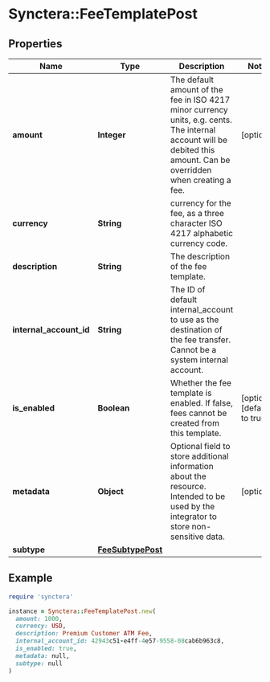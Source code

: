 # Synctera::FeeTemplatePost

## Properties

| Name | Type | Description | Notes |
| ---- | ---- | ----------- | ----- |
| **amount** | **Integer** | The default amount of the fee in ISO 4217 minor currency units, e.g. cents. The internal account will be debited this amount. Can be overridden when creating a fee.  | [optional] |
| **currency** | **String** | currency for the fee, as a three character ISO 4217 alphabetic currency code. |  |
| **description** | **String** | The description of the fee template. |  |
| **internal_account_id** | **String** | The ID of default internal_account to use as the destination of the fee transfer. Cannot be a system internal account. |  |
| **is_enabled** | **Boolean** | Whether the fee template is enabled. If false, fees cannot be created from this template.  | [optional][default to true] |
| **metadata** | **Object** | Optional field to store additional information about the resource. Intended to be used by the integrator to store non-sensitive data.  | [optional] |
| **subtype** | [**FeeSubtypePost**](FeeSubtypePost.md) |  |  |

## Example

```ruby
require 'synctera'

instance = Synctera::FeeTemplatePost.new(
  amount: 1000,
  currency: USD,
  description: Premium Customer ATM Fee,
  internal_account_id: 42943c51-e4ff-4e57-9558-08cab6b963c8,
  is_enabled: true,
  metadata: null,
  subtype: null
)
```

